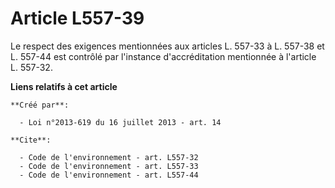 # Article L557-39

Le respect des exigences mentionnées aux articles L. 557-33 à L. 557-38 et L. 557-44 est contrôlé par l'instance
d'accréditation mentionnée à l'article L. 557-32.

**Liens relatifs à cet article**

	**Créé par**:

	  - Loi n°2013-619 du 16 juillet 2013 - art. 14

	**Cite**:

	  - Code de l'environnement - art. L557-32
	  - Code de l'environnement - art. L557-33
	  - Code de l'environnement - art. L557-44
